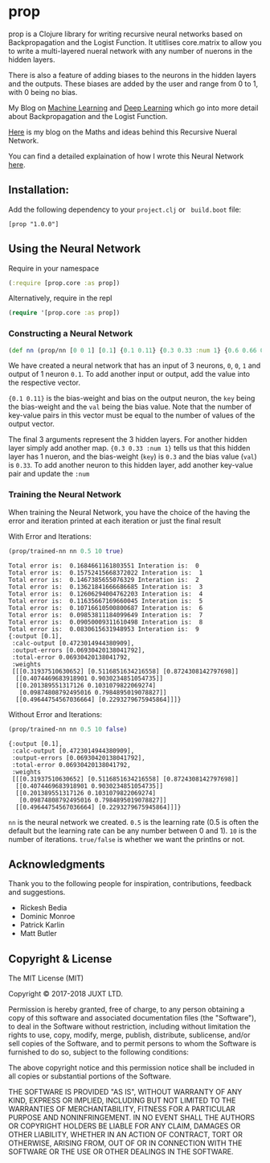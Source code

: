 # prop

prop is a Clojure library for writing recursive neural networks based on Backpropagation and the Logist Function. It utitlises core.matrix to allow you to write a multi-layered nueral network with any number of nuerons in the hidden layers.

There is also a feature of adding biases to the neurons in the hidden layers and the outputs. These biases are added by the user and range from 0 to 1, with 0 being no bias.

My Blog on [Machine Learning](https://juxt.pro/blog/posts/machine-learning.html) and [Deep Learning](https://juxt.pro/blog/posts/deep-learning.html) which go into more detail about Backpropagation and the Logist Function. 

[Here](https://juxt.pro/blog/posts/neural-maths.html) is my blog on the Maths and ideas behind this Recursive Nueral Network.

You can find a detailed explaination of how I wrote this Neural Network [here]().

## Installation:

Add the following dependency to your `project.clj` or ` build.boot` file:

```
[prop "1.0.0"]
```

## Using the Neural Network

Require in your namespace

```clojure
(:require [prop.core :as prop])
```

Alternatively, require in the repl
```clojure
(require '[prop.core :as prop])
```

### Constructing a Neural Network

```clojure
(def nn (prop/nn [0 0 1] [0.1] {0.1 0.11} {0.3 0.33 :num 1} {0.6 0.66 0.8 0.88 :num 2} {0.8 0.88 0.9 0.99 :num 2}))
```

We have created a neural network that has an input of 3 neurons, `0`, `0`, `1` and output of 1 neuron `0.1`. To add another input or output, add the value into the respective vector. 

`{0.1 0.11}` is the bias-weight and bias on the output neuron, the `key` being the bias-weight and the `val` being the bias value. Note that the number of key-value pairs in this vector must be equal to the number of values of the output vector.

The final 3 arguments represent the 3 hidden layers. For another hidden layer simply add another map. `{0.3 0.33 :num 1}` tells us that this hidden layer has 1 nueron, and the bias-weight (`key`) is `0.3` and the bias value (`val`) is `0.33`. To add another neuron to this hidden layer, add another key-value pair and update the `:num`

### Training the Neural Network

When training the Neural Network, you have the choice of the having the error and iteration printed at each iteration or just the final result

With Error and Iterations:

```clojure
(prop/trained-nn nn 0.5 10 true)
```
```
Total error is:  0.1684661161803551 Interation is:  0
Total error is:  0.15752415668372022 Interation is:  1
Total error is:  0.1467385655076329 Interation is:  2
Total error is:  0.13621841666686685 Interation is:  3
Total error is:  0.12606294004762203 Interation is:  4
Total error is:  0.11635667169660045 Interation is:  5
Total error is:  0.10716610500800687 Interation is:  6
Total error is:  0.09853811184099649 Interation is:  7
Total error is:  0.09050009311610498 Interation is:  8
Total error is:  0.0830615631948953 Interation is:  9
{:output [0.1],
 :calc-output [0.4723014944380909],
 :output-errors [0.06930420138041792],
 :total-error 0.06930420138041792,
 :weights
 [[[0.31937510630652] [0.5116851634216558] [0.8724308142797698]]
  [[0.4074469683918901 0.9030234851054735]]
  [[0.201389551317126 0.1031079822069274]
   [0.09874808792495016 0.7984895019078827]]
  [[0.49644754567036664] [0.2293279675945864]]]}
```

Without Error and Iterations:
```clojure
(prop/trained-nn nn 0.5 10 false)
```
```
{:output [0.1],
 :calc-output [0.4723014944380909],
 :output-errors [0.06930420138041792],
 :total-error 0.06930420138041792,
 :weights
 [[[0.31937510630652] [0.5116851634216558] [0.8724308142797698]]
  [[0.4074469683918901 0.9030234851054735]]
  [[0.201389551317126 0.1031079822069274]
   [0.09874808792495016 0.7984895019078827]]
  [[0.49644754567036664] [0.2293279675945864]]]}
```

`nn` is the neural network we created. `0.5` is the learning rate (0.5 is often the default but the learning rate can be any number between 0 and 1). `10` is the number of iterations. `true/false` is whether we want the printlns or not.

## Acknowledgments

Thank you to the following people for inspiration, contributions, feedback and suggestions.
* Rickesh Bedia
* Dominic Monroe
* Patrick Karlin
* Matt Butler

## Copyright & License

The MIT License (MIT)

Copyright © 2017-2018 JUXT LTD.

Permission is hereby granted, free of charge, to any person obtaining a copy of this software and associated documentation files (the "Software"), to deal in the Software without restriction, including without limitation the rights to use, copy, modify, merge, publish, distribute, sublicense, and/or sell copies of the Software, and to permit persons to whom the Software is furnished to do so, subject to the following conditions:

The above copyright notice and this permission notice shall be included in all copies or substantial portions of the Software.

THE SOFTWARE IS PROVIDED "AS IS", WITHOUT WARRANTY OF ANY KIND, EXPRESS OR IMPLIED, INCLUDING BUT NOT LIMITED TO THE WARRANTIES OF MERCHANTABILITY, FITNESS FOR A PARTICULAR PURPOSE AND NONINFRINGEMENT. IN NO EVENT SHALL THE AUTHORS OR COPYRIGHT HOLDERS BE LIABLE FOR ANY CLAIM, DAMAGES OR OTHER LIABILITY, WHETHER IN AN ACTION OF CONTRACT, TORT OR OTHERWISE, ARISING FROM, OUT OF OR IN CONNECTION WITH THE SOFTWARE OR THE USE OR OTHER DEALINGS IN THE SOFTWARE.
